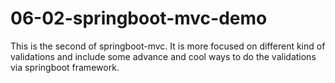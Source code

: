 # 06-02-springboot-mvc-demo

This is the second of springboot-mvc. It is more focused on different kind of validations and include some advance and cool ways to do the validations via springboot framework.
